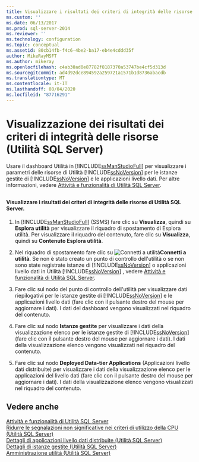 ```yaml
---
title: Visualizzare i risultati dei criteri di integrità delle risorse (Utilità SQL Server) | Microsoft Docs
ms.custom: ''
ms.date: 06/13/2017
ms.prod: sql-server-2014
ms.reviewer: ''
ms.technology: configuration
ms.topic: conceptual
ms.assetid: 80cb14fb-f4c6-4be2-ba17-eb4e4cddd35f
author: MikeRayMSFT
ms.author: mikeray
ms.openlocfilehash: c4ab30ad0e87782f8187370a53747be4cf5d313d
ms.sourcegitcommit: ad4d92dce894592a259721a1571b1d8736abacdb
ms.translationtype: MT
ms.contentlocale: it-IT
ms.lasthandoff: 08/04/2020
ms.locfileid: "87716291"
---
```

# <a name="view-resource-health-policy-results-sql-server-utility"></a>Visualizzazione dei risultati dei criteri di integrità delle risorse (Utilità SQL Server)
  Usare il dashboard Utilità in [!INCLUDE[ssManStudioFull](../../../includes/ssmanstudiofull-md.md)] per visualizzare i parametri delle risorse di Utilità [!INCLUDE[ssNoVersion](../../../includes/ssnoversion-md.md)] per le istanze gestite di [!INCLUDE[ssNoVersion](../../../includes/ssnoversion-md.md)] e le applicazioni livello dati. Per altre informazioni, vedere [Attività e funzionalità di Utilità SQL Server](sql-server-utility-features-and-tasks.md).  
  
##  <a name="SSMSProcedure"></a>  
  
#### <a name="view-sql-server-utility-resource-health-policy-results"></a>Visualizzare i risultati dei criteri di integrità delle risorse di Utilità SQL Server.  
  
1.  In [!INCLUDE[ssManStudioFull](../../../includes/ssmanstudiofull-md.md)] (SSMS) fare clic su **Visualizza**, quindi su **Esplora utilità** per visualizzare il riquadro di spostamento di Esplora utilità. Per visualizzare il riquadro del contenuto, fare clic su **Visualizza**, quindi su **Contenuto Esplora utilità**.  
  
2.  Nel riquadro di spostamento fare clic su ![](../../database-engine/media/connect-to-utility.gif "Connetti a utilità")**Connetti a utilità**. Se non è stato creato un punto di controllo dell'utilità o se non sono state registrate istanze di [!INCLUDE[ssNoVersion](../../../includes/ssnoversion-md.md)] o applicazioni livello dati in Utilità [!INCLUDE[ssNoVersion](../../../includes/ssnoversion-md.md)] , vedere [Attività e funzionalità di Utilità SQL Server](sql-server-utility-features-and-tasks.md).  
  
3.  Fare clic sul nodo del punto di controllo dell'utilità per visualizzare dati riepilogativi per le istanze gestite di [!INCLUDE[ssNoVersion](../../../includes/ssnoversion-md.md)] e le applicazioni livello dati (fare clic con il pulsante destro del mouse per aggiornare i dati). I dati del dashboard vengono visualizzati nel riquadro del contenuto.  
  
4.  Fare clic sul nodo **Istanze gestite** per visualizzare i dati della visualizzazione elenco per le istanze gestite di [!INCLUDE[ssNoVersion](../../../includes/ssnoversion-md.md)] (fare clic con il pulsante destro del mouse per aggiornare i dati). I dati della visualizzazione elenco vengono visualizzati nel riquadro del contenuto.  
  
5.  Fare clic sul nodo **Deployed Data-tier Applications** (Applicazioni livello dati distribuite) per visualizzare i dati della visualizzazione elenco per le applicazioni del livello dati (fare clic con il pulsante destro del mouse per aggiornare i dati). I dati della visualizzazione elenco vengono visualizzati nel riquadro del contenuto.  
  
## <a name="see-also"></a>Vedere anche  
 [Attività e funzionalità di Utilità SQL Server](sql-server-utility-features-and-tasks.md)   
 [Ridurre le segnalazioni non significative nei criteri di utilizzo della CPU &#40;Utilità SQL Server&#41;](reduce-noise-in-cpu-utilization-policies-sql-server-utility.md)   
 [Dettagli di applicazioni livello dati distribuite &#40;Utilità SQL Server&#41;](../../database-engine/deployed-data-tier-application-details-sql-server-utility.md)   
 [Dettagli di istanze gestite &#40;Utilità SQL Server&#41;](../../database-engine/managed-instance-details-sql-server-utility.md)   
 [Amministrazione utilità &#40;Utilità SQL Server&#41;](../../database-engine/utility-administration-sql-server-utility.md)  
  
  
